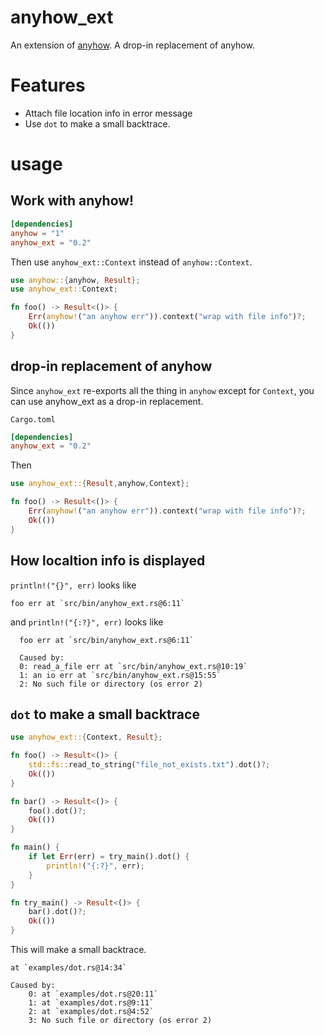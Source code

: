 # anyhow_ext

An extension of [anyhow](https://github.com/dtolnay/anyhow). A drop-in replacement of anyhow.

# Features

- Attach file location info in error message
- Use `dot` to make a small backtrace.

# usage

## Work with anyhow!

```toml
[dependencies]
anyhow = "1"
anyhow_ext = "0.2"
```
Then use `anyhow_ext::Context` instead of `anyhow::Context`.

```rust
use anyhow::{anyhow, Result};
use anyhow_ext::Context;

fn foo() -> Result<()> {
    Err(anyhow!("an anyhow err")).context("wrap with file info")?;
    Ok(())
}
```

## drop-in replacement of anyhow

Since `anyhow_ext` re-exports all the thing in `anyhow` except for `Context`, you can use anyhow_ext as a drop-in replacement.

`Cargo.toml`
```toml
[dependencies]
anyhow_ext = "0.2"
```
Then
```rust
use anyhow_ext::{Result,anyhow,Context};

fn foo() -> Result<()> {
    Err(anyhow!("an anyhow err")).context("wrap with file info")?;
    Ok(())
}
```

## How localtion info is displayed

`println!("{}", err)` looks like

```plain
foo err at `src/bin/anyhow_ext.rs@6:11`
```

and `println!("{:?}", err)` looks like

```plain
  foo err at `src/bin/anyhow_ext.rs@6:11`

  Caused by:
  0: read_a_file err at `src/bin/anyhow_ext.rs@10:19`
  1: an io err at `src/bin/anyhow_ext.rs@15:55`
  2: No such file or directory (os error 2)
```

## `dot` to make a small backtrace

```rust
use anyhow_ext::{Context, Result};

fn foo() -> Result<()> {
    std::fs::read_to_string("file_not_exists.txt").dot()?;
    Ok(())
}

fn bar() -> Result<()> {
    foo().dot()?;
    Ok(())
}

fn main() {
    if let Err(err) = try_main().dot() {
        println!("{:?}", err);
    }
}

fn try_main() -> Result<()> {
    bar().dot()?;
    Ok(())
}
```
This will make a small backtrace.

```text
at `examples/dot.rs@14:34`

Caused by:
    0: at `examples/dot.rs@20:11`
    1: at `examples/dot.rs@9:11`
    2: at `examples/dot.rs@4:52`
    3: No such file or directory (os error 2)
```